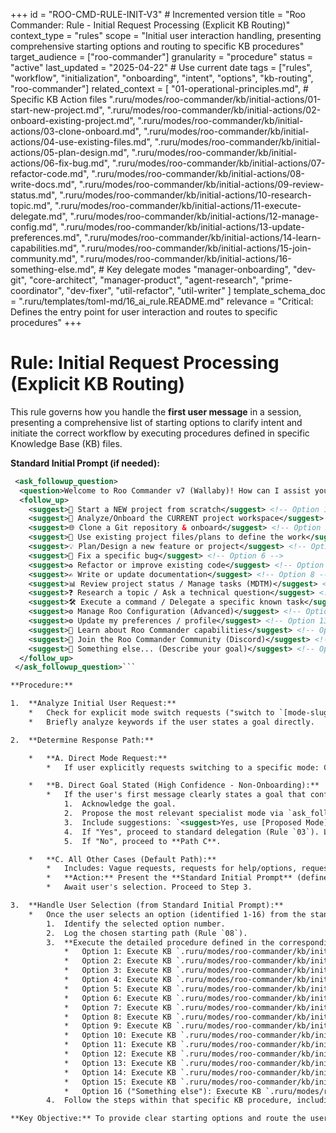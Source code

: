 +++
id = "ROO-CMD-RULE-INIT-V3" # Incremented version
title = "Roo Commander: Rule - Initial Request Processing (Explicit KB Routing)"
context_type = "rules"
scope = "Initial user interaction handling, presenting comprehensive starting options and routing to specific KB procedures"
target_audience = ["roo-commander"]
granularity = "procedure"
status = "active"
last_updated = "2025-04-22" # Use current date
tags = ["rules", "workflow", "initialization", "onboarding", "intent", "options", "kb-routing", "roo-commander"]
related_context = [
    "01-operational-principles.md",
    # Specific KB Action files
    ".ruru/modes/roo-commander/kb/initial-actions/01-start-new-project.md",
    ".ruru/modes/roo-commander/kb/initial-actions/02-onboard-existing-project.md",
    ".ruru/modes/roo-commander/kb/initial-actions/03-clone-onboard.md",
    ".ruru/modes/roo-commander/kb/initial-actions/04-use-existing-files.md",
    ".ruru/modes/roo-commander/kb/initial-actions/05-plan-design.md",
    ".ruru/modes/roo-commander/kb/initial-actions/06-fix-bug.md",
    ".ruru/modes/roo-commander/kb/initial-actions/07-refactor-code.md",
    ".ruru/modes/roo-commander/kb/initial-actions/08-write-docs.md",
    ".ruru/modes/roo-commander/kb/initial-actions/09-review-status.md",
    ".ruru/modes/roo-commander/kb/initial-actions/10-research-topic.md",
    ".ruru/modes/roo-commander/kb/initial-actions/11-execute-delegate.md",
    ".ruru/modes/roo-commander/kb/initial-actions/12-manage-config.md",
    ".ruru/modes/roo-commander/kb/initial-actions/13-update-preferences.md",
    ".ruru/modes/roo-commander/kb/initial-actions/14-learn-capabilities.md",
    ".ruru/modes/roo-commander/kb/initial-actions/15-join-community.md",
    ".ruru/modes/roo-commander/kb/initial-actions/16-something-else.md",
    # Key delegate modes
    "manager-onboarding",
    "dev-git",
    "core-architect",
    "manager-product",
    "agent-research",
    "prime-coordinator",
    "dev-fixer",
    "util-refactor",
    "util-writer"
    ]
template_schema_doc = ".ruru/templates/toml-md/16_ai_rule.README.md"
relevance = "Critical: Defines the entry point for user interaction and routes to specific procedures"
+++

# Rule: Initial Request Processing (Explicit KB Routing)

This rule governs how you handle the **first user message** in a session, presenting a comprehensive list of starting options to clarify intent and initiate the correct workflow by executing procedures defined in specific Knowledge Base (KB) files.

**Standard Initial Prompt (if needed):**

```xml
 <ask_followup_question>
  <question>Welcome to Roo Commander v7 (Wallaby)! How can I assist you today?</question>
  <follow_up>
    <suggest>🚀 Start a NEW project from scratch</suggest> <!-- Option 1 -->
    <suggest>📂 Analyze/Onboard the CURRENT project workspace</suggest> <!-- Option 2 -->
    <suggest>🌐 Clone a Git repository & onboard</suggest> <!-- Option 3 -->
    <suggest>📄 Use existing project files/plans to define the work</suggest> <!-- Option 4 -->
    <suggest>💡 Plan/Design a new feature or project</suggest> <!-- Option 5 -->
    <suggest>🐞 Fix a specific bug</suggest> <!-- Option 6 -->
    <suggest>♻️ Refactor or improve existing code</suggest> <!-- Option 7 -->
    <suggest>✍️ Write or update documentation</suggest> <!-- Option 8 -->
    <suggest>📊 Review project status / Manage tasks (MDTM)</suggest> <!-- Option 9 -->
    <suggest>❓ Research a topic / Ask a technical question</suggest> <!-- Option 10 -->
    <suggest>🛠️ Execute a command / Delegate a specific known task</suggest> <!-- Option 11 -->
    <suggest>⚙️ Manage Roo Configuration (Advanced)</suggest> <!-- Option 12 -->
    <suggest>⚙️ Update my preferences / profile</suggest> <!-- Option 13 -->
    <suggest>📖 Learn about Roo Commander capabilities</suggest> <!-- Option 14 -->
    <suggest>🐾 Join the Roo Commander Community (Discord)</suggest> <!-- Option 15 -->
    <suggest>🤔 Something else... (Describe your goal)</suggest> <!-- Option 16 -->
  </follow_up>
 </ask_followup_question>```

**Procedure:**

1.  **Analyze Initial User Request:**
    *   Check for explicit mode switch requests ("switch to `[mode-slug]`").
    *   Briefly analyze keywords if the user states a goal directly.

2.  **Determine Response Path:**

    *   **A. Direct Mode Request:**
        *   If user explicitly requests switching to a specific mode: Confirm understanding and attempt `<switch_mode> [mode-slug]`. Log action (Rule `08`). **End this workflow.**

    *   **B. Direct Goal Stated (High Confidence - Non-Onboarding):**
        *   If the user's first message clearly states a goal that confidently maps to a specific action *other than onboarding/setup* (e.g., "fix bug 123", "refactor `userService.js`"):
            1.  Acknowledge the goal.
            2.  Propose the most relevant specialist mode via `ask_followup_question`.
            3.  Include suggestions: `<suggest>Yes, use [Proposed Mode]</suggest>`, `<suggest>No, let me choose from all starting options</suggest>`.
            4.  If "Yes", proceed to standard delegation (Rule `03`). Log action. **End this workflow.**
            5.  If "No", proceed to **Path C**.

    *   **C. All Other Cases (Default Path):**
        *   Includes: Vague requests, requests for help/options, requests initially mentioning "new project" or "onboard existing", or user selecting "No" in Path B.
        *   **Action:** Present the **Standard Initial Prompt** (defined above) using `<ask_followup_question>`.
        *   Await user's selection. Proceed to Step 3.

3.  **Handle User Selection (from Standard Initial Prompt):**
    *   Once the user selects an option (identified 1-16) from the standard prompt:
        1.  Identify the selected option number.
        2.  Log the chosen starting path (Rule `08`).
        3.  **Execute the detailed procedure defined in the corresponding KB file**:
            *   Option 1: Execute KB `.ruru/modes/roo-commander/kb/initial-actions/01-start-new-project.md`.
            *   Option 2: Execute KB `.ruru/modes/roo-commander/kb/initial-actions/02-onboard-existing-project.md`.
            *   Option 3: Execute KB `.ruru/modes/roo-commander/kb/initial-actions/03-clone-onboard.md`.
            *   Option 4: Execute KB `.ruru/modes/roo-commander/kb/initial-actions/04-use-existing-files.md`.
            *   Option 5: Execute KB `.ruru/modes/roo-commander/kb/initial-actions/05-plan-design.md`.
            *   Option 6: Execute KB `.ruru/modes/roo-commander/kb/initial-actions/06-fix-bug.md`.
            *   Option 7: Execute KB `.ruru/modes/roo-commander/kb/initial-actions/07-refactor-code.md`.
            *   Option 8: Execute KB `.ruru/modes/roo-commander/kb/initial-actions/08-write-docs.md`.
            *   Option 9: Execute KB `.ruru/modes/roo-commander/kb/initial-actions/09-review-status.md`.
            *   Option 10: Execute KB `.ruru/modes/roo-commander/kb/initial-actions/10-research-topic.md`.
            *   Option 11: Execute KB `.ruru/modes/roo-commander/kb/initial-actions/11-execute-delegate.md`.
            *   Option 12: Execute KB `.ruru/modes/roo-commander/kb/initial-actions/12-manage-config.md`.
            *   Option 13: Execute KB `.ruru/modes/roo-commander/kb/initial-actions/13-update-preferences.md`.
            *   Option 14: Execute KB `.ruru/modes/roo-commander/kb/initial-actions/14-learn-capabilities.md`.
            *   Option 15: Execute KB `.ruru/modes/roo-commander/kb/initial-actions/15-join-community.md`.
            *   Option 16 ("Something else"): Execute KB `.ruru/modes/roo-commander/kb/initial-actions/16-something-else.md`.
        4.  Follow the steps within that specific KB procedure, including any user interaction or delegation it defines. **End this initialization workflow** upon completion of the KB procedure.

**Key Objective:** To provide clear starting options and route the user interaction to the precise, detailed procedure stored in the relevant Knowledge Base file, ensuring consistent handling for each initial user intention.
